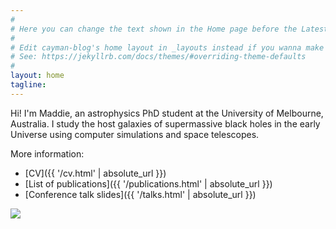 ```yaml
---
#
# Here you can change the text shown in the Home page before the Latest Posts section.
#
# Edit cayman-blog's home layout in _layouts instead if you wanna make some changes
# See: https://jekyllrb.com/docs/themes/#overriding-theme-defaults
#
layout: home
tagline:
---
```


Hi! I'm Maddie, an astrophysics PhD student at the University of Melbourne, Australia. I study the host galaxies of supermassive black holes in the early Universe using computer simulations and space telescopes.

More information:
- [CV]({{ '/cv.html' | absolute_url }})  
- [List of publications]({{ '/publications.html' | absolute_url }})  
- [Conference talk slides]({{ '/talks.html' | absolute_url }})
<div class="resp-container">
<img src='../../me.png' style="padding:0px; display: block; line-height: 0px; font-size: 0px; border:0px;" align="top">
</div>
